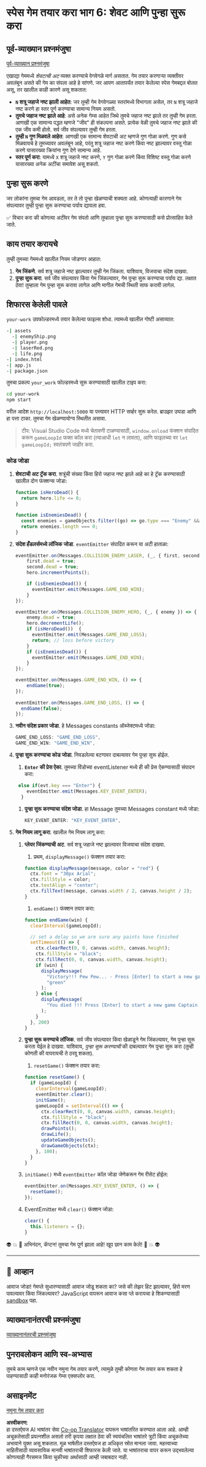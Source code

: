 <!--
CO_OP_TRANSLATOR_METADATA:
{
  "original_hash": "01336cddd638242e99b133614111ea40",
  "translation_date": "2025-08-25T22:35:35+00:00",
  "source_file": "6-space-game/6-end-condition/README.md",
  "language_code": "mr"
}
-->
# स्पेस गेम तयार करा भाग 6: शेवट आणि पुन्हा सुरू करा

## पूर्व-व्याख्यान प्रश्नमंजुषा

[पूर्व-व्याख्यान प्रश्नमंजुषा](https://ff-quizzes.netlify.app/web/quiz/39)

एखाद्या गेममध्ये *शेवटाची अट* व्यक्त करण्याचे वेगवेगळे मार्ग असतात. गेम तयार करणाऱ्या व्यक्तीवर अवलंबून असते की गेम का संपला आहे हे सांगणे. जर आपण आतापर्यंत तयार केलेल्या स्पेस गेमबद्दल बोलत असू, तर खालील काही कारणे असू शकतात:

- **`N` शत्रू जहाजे नष्ट झाली आहेत**: जर तुम्ही गेम वेगवेगळ्या स्तरांमध्ये विभागला असेल, तर `N` शत्रू जहाजे नष्ट करणे हा स्तर पूर्ण करण्याचा सामान्य नियम असतो.
- **तुमचे जहाज नष्ट झाले आहे**: असे अनेक गेम्स आहेत जिथे तुमचे जहाज नष्ट झाले तर तुम्ही गेम हरता. आणखी एक सामान्य पद्धत म्हणजे "जीव" ही संकल्पना असते. प्रत्येक वेळी तुमचे जहाज नष्ट झाले की एक जीव कमी होतो. सर्व जीव संपल्यावर तुम्ही गेम हरता.
- **तुम्ही `N` गुण मिळवले आहेत**: आणखी एक सामान्य शेवटाची अट म्हणजे गुण गोळा करणे. गुण कसे मिळवायचे हे तुमच्यावर अवलंबून आहे, परंतु शत्रू जहाज नष्ट करणे किंवा नष्ट झाल्यावर वस्तू गोळा करणे यासारख्या क्रियांना गुण देणे सामान्य आहे.
- **स्तर पूर्ण करा**: यामध्ये `X` शत्रू जहाजे नष्ट करणे, `Y` गुण गोळा करणे किंवा विशिष्ट वस्तू गोळा करणे यासारख्या अनेक अटींचा समावेश असू शकतो.

## पुन्हा सुरू करणे

जर लोकांना तुमचा गेम आवडला, तर ते तो पुन्हा खेळण्याची शक्यता आहे. कोणत्याही कारणाने गेम संपल्यावर तुम्ही पुन्हा सुरू करण्याचा पर्याय द्यायला हवा.

✅ विचार करा की कोणत्या अटींवर गेम संपतो आणि तुम्हाला पुन्हा सुरू करण्यासाठी कसे प्रोत्साहित केले जाते.

## काय तयार करायचे

तुम्ही तुमच्या गेममध्ये खालील नियम जोडणार आहात:

1. **गेम जिंकणे**. सर्व शत्रू जहाजे नष्ट झाल्यावर तुम्ही गेम जिंकता. याशिवाय, विजयाचा संदेश दाखवा.
1. **पुन्हा सुरू करा**. सर्व जीव संपल्यावर किंवा गेम जिंकल्यावर, गेम पुन्हा सुरू करण्याचा पर्याय द्या. लक्षात ठेवा! तुम्हाला गेम पुन्हा सुरू करावा लागेल आणि मागील गेमची स्थिती साफ करावी लागेल.

## शिफारस केलेली पावले

`your-work` उपफोल्डरमध्ये तयार केलेल्या फाइल्स शोधा. त्यामध्ये खालील गोष्टी असाव्यात:

```bash
-| assets
  -| enemyShip.png
  -| player.png
  -| laserRed.png
  -| life.png
-| index.html
-| app.js
-| package.json
```

तुमचा प्रकल्प `your_work` फोल्डरमध्ये सुरू करण्यासाठी खालील टाइप करा:

```bash
cd your-work
npm start
```

वरील आदेश `http://localhost:5000` या पत्त्यावर HTTP सर्व्हर सुरू करेल. ब्राउझर उघडा आणि हा पत्ता टाका. तुमचा गेम खेळण्यायोग्य स्थितीत असावा.

> टीप: Visual Studio Code मध्ये चेतावणी टाळण्यासाठी, `window.onload` फंक्शन संपादित करून `gameLoopId` फक्त कॉल करा (त्याआधी `let` न लावता), आणि फाइलच्या वर `let gameLoopId;` स्वतंत्रपणे जाहीर करा.

### कोड जोडा

1. **शेवटाची अट ट्रॅक करा**. शत्रूंची संख्या किंवा हिरो जहाज नष्ट झाले आहे का हे ट्रॅक करण्यासाठी खालील दोन फंक्शन्स जोडा:

    ```javascript
    function isHeroDead() {
      return hero.life <= 0;
    }

    function isEnemiesDead() {
      const enemies = gameObjects.filter((go) => go.type === "Enemy" && !go.dead);
      return enemies.length === 0;
    }
    ```

1. **संदेश हँडलर्समध्ये लॉजिक जोडा**. `eventEmitter` संपादित करून या अटी हाताळा:

    ```javascript
    eventEmitter.on(Messages.COLLISION_ENEMY_LASER, (_, { first, second }) => {
        first.dead = true;
        second.dead = true;
        hero.incrementPoints();

        if (isEnemiesDead()) {
          eventEmitter.emit(Messages.GAME_END_WIN);
        }
    });

    eventEmitter.on(Messages.COLLISION_ENEMY_HERO, (_, { enemy }) => {
        enemy.dead = true;
        hero.decrementLife();
        if (isHeroDead())  {
          eventEmitter.emit(Messages.GAME_END_LOSS);
          return; // loss before victory
        }
        if (isEnemiesDead()) {
          eventEmitter.emit(Messages.GAME_END_WIN);
        }
    });
    
    eventEmitter.on(Messages.GAME_END_WIN, () => {
        endGame(true);
    });
      
    eventEmitter.on(Messages.GAME_END_LOSS, () => {
      endGame(false);
    });
    ```

1. **नवीन संदेश प्रकार जोडा**. हे Messages constants ऑब्जेक्टमध्ये जोडा:

    ```javascript
    GAME_END_LOSS: "GAME_END_LOSS",
    GAME_END_WIN: "GAME_END_WIN",
    ```

2. **पुन्हा सुरू करण्याचा कोड जोडा**. निवडलेल्या बटणावर दाबल्यावर गेम पुन्हा सुरू होईल.

   1. **`Enter` की प्रेस ऐका**. तुमच्या विंडोच्या eventListener मध्ये ही की प्रेस ऐकण्यासाठी संपादन करा:

    ```javascript
     else if(evt.key === "Enter") {
        eventEmitter.emit(Messages.KEY_EVENT_ENTER);
      }
    ```

   1. **पुन्हा सुरू करण्याचा संदेश जोडा**. हा Message तुमच्या Messages constant मध्ये जोडा:

        ```javascript
        KEY_EVENT_ENTER: "KEY_EVENT_ENTER",
        ```

1. **गेम नियम लागू करा**. खालील गेम नियम लागू करा:

   1. **प्लेयर जिंकण्याची अट**. सर्व शत्रू जहाजे नष्ट झाल्यावर विजयाचा संदेश दाखवा.

      1. प्रथम, `displayMessage()` फंक्शन तयार करा:

        ```javascript
        function displayMessage(message, color = "red") {
          ctx.font = "30px Arial";
          ctx.fillStyle = color;
          ctx.textAlign = "center";
          ctx.fillText(message, canvas.width / 2, canvas.height / 2);
        }
        ```

      1. `endGame()` फंक्शन तयार करा:

        ```javascript
        function endGame(win) {
          clearInterval(gameLoopId);
        
          // set a delay so we are sure any paints have finished
          setTimeout(() => {
            ctx.clearRect(0, 0, canvas.width, canvas.height);
            ctx.fillStyle = "black";
            ctx.fillRect(0, 0, canvas.width, canvas.height);
            if (win) {
              displayMessage(
                "Victory!!! Pew Pew... - Press [Enter] to start a new game Captain Pew Pew",
                "green"
              );
            } else {
              displayMessage(
                "You died !!! Press [Enter] to start a new game Captain Pew Pew"
              );
            }
          }, 200)  
        }
        ```

   1. **पुन्हा सुरू करण्याचे लॉजिक**. सर्व जीव संपल्यावर किंवा खेळाडूने गेम जिंकल्यावर, गेम पुन्हा सुरू करता येईल हे दाखवा. याशिवाय, *पुन्हा सुरू करण्याची* की दाबल्यावर गेम पुन्हा सुरू करा (तुम्ही कोणती की वापरायची ते ठरवू शकता).

      1. `resetGame()` फंक्शन तयार करा:

        ```javascript
        function resetGame() {
          if (gameLoopId) {
            clearInterval(gameLoopId);
            eventEmitter.clear();
            initGame();
            gameLoopId = setInterval(() => {
              ctx.clearRect(0, 0, canvas.width, canvas.height);
              ctx.fillStyle = "black";
              ctx.fillRect(0, 0, canvas.width, canvas.height);
              drawPoints();
              drawLife();
              updateGameObjects();
              drawGameObjects(ctx);
            }, 100);
          }
        }
        ```

     1. `initGame()` मध्ये `eventEmitter` कॉल जोडा जेणेकरून गेम रीसेट होईल:

        ```javascript
        eventEmitter.on(Messages.KEY_EVENT_ENTER, () => {
          resetGame();
        });
        ```

     1. EventEmitter मध्ये `clear()` फंक्शन जोडा:

        ```javascript
        clear() {
          this.listeners = {};
        }
        ```

👽 💥 🚀 अभिनंदन, कॅप्टन! तुमचा गेम पूर्ण झाला आहे! खूप छान काम केले! 🚀 💥 👽

---

## 🚀 आव्हान

आवाज जोडा! गेमप्ले सुधारण्यासाठी आवाज जोडू शकता का? जसे की लेझर हिट झाल्यावर, हिरो मरण पावल्यावर किंवा जिंकल्यावर? JavaScript वापरून आवाज कसा प्ले करायचा हे शिकण्यासाठी [sandbox](https://www.w3schools.com/jsref/tryit.asp?filename=tryjsref_audio_play) पहा.

## व्याख्यानानंतरची प्रश्नमंजुषा

[व्याख्यानानंतरची प्रश्नमंजुषा](https://ff-quizzes.netlify.app/web/quiz/40)

## पुनरावलोकन आणि स्व-अभ्यास

तुमचे काम म्हणजे एक नवीन नमुना गेम तयार करणे, त्यामुळे तुम्ही कोणता गेम तयार करू शकता हे पाहण्यासाठी काही मनोरंजक गेम्स एक्सप्लोर करा.

## असाइनमेंट

[नमुना गेम तयार करा](assignment.md)

**अस्वीकरण**:  
हा दस्तऐवज AI भाषांतर सेवा [Co-op Translator](https://github.com/Azure/co-op-translator) वापरून भाषांतरित करण्यात आला आहे. आम्ही अचूकतेसाठी प्रयत्नशील असलो तरी कृपया लक्षात ठेवा की स्वयंचलित भाषांतरे त्रुटी किंवा अचूकतेच्या अभावाने युक्त असू शकतात. मूळ भाषेतील दस्तऐवज हा अधिकृत स्रोत मानला जावा. महत्त्वाच्या माहितीसाठी व्यावसायिक मानवी भाषांतराची शिफारस केली जाते. या भाषांतराचा वापर करून उद्भवलेल्या कोणत्याही गैरसमज किंवा चुकीच्या अर्थासाठी आम्ही जबाबदार नाही.
